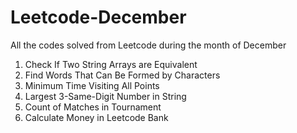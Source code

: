 # Leetcode-December
All the codes solved from Leetcode during the month of December 

1. Check If Two String Arrays are Equivalent
2. Find Words That Can Be Formed by Characters
3. Minimum Time Visiting All Points
4. Largest 3-Same-Digit Number in String
5. Count of Matches in Tournament
6. Calculate Money in Leetcode Bank
